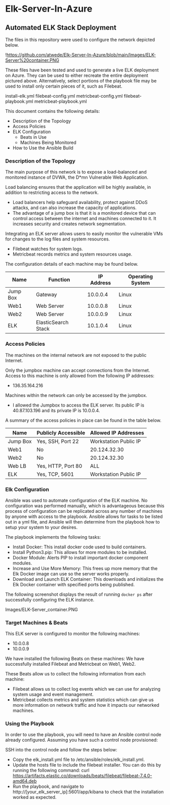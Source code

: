 # Elk-Server-In-Azure
## Automated ELK Stack Deployment

The files in this repository were used to configure the network depicted below.

!https://github.com/atwede/Elk-Server-In-Azure/blob/main/Images/ELK-Server%20container.PNG

These files have been tested and used to generate a live ELK deployment on Azure. They can be used to either recreate the entire deployment pictured above. Alternatively, select portions of the playbook file may be used to install only certain pieces of it, such as Filebeat.

install-elk.yml
filebeat-config.yml
metricbeat-config.yml
filebeat-playbook.yml
metricbeat-playbook.yml

This document contains the following details:
- Description of the Topology
- Access Policies
- ELK Configuration
  - Beats in Use
  - Machines Being Monitored
- How to Use the Ansible Build

### Description of the Topology

The main purpose of this network is to expose a load-balanced and monitored instance of DVWA, the D*mn Vulnerable Web Application.

Load balancing ensures that the application will be highly available, in addition to restricting access to the network.
- Load balancers help safeguard availability, protect against DDoS attacks, and can also increase the capacity of applications.
- The advantage of a jump box is that it is a monitored device that can control access between the internet and machines connected to it. It increases security and creates network segmentation.

Integrating an ELK server allows users to easily monitor the vulnerable VMs for changes to the log files and system resources.
- Filebeat watches for system logs.
- Metricbeat records metrics and system resources usage.

The configuration details of each machine may be found below.

| Name     | Function            | IP Address | Operating System |
|----------|---------------------|------------|------------------|
| Jump Box | Gateway             | 10.0.0.4   | Linux            |
| Web1     | Web Server          | 10.0.0.8   | Linux            |
| Web2     | Web Server          | 10.0.0.9   | Linux            |
| ELK      | ElasticSearch Stack | 10.1.0.4   | Linux            |

### Access Policies

The machines on the internal network are not exposed to the public Internet. 

Only the jumpbox machine can accept connections from the Internet. Access to this machine is only allowed from the following IP addresses:
- 136.35.164.216

Machines within the network can only be accessed by the jumpbox.
- I allowed the Jumpbox to access the ELK server. Its public IP is 40.87.103.196 and its private IP is 10.0.0.4.

A summary of the access policies in place can be found in the table below.

| Name     | Publicly Accessible | Allowed IP Addresses  |
|----------|---------------------|-----------------------|
| Jump Box | Yes, SSH, Port 22   | Workstation Public IP |
| Web1     | No                  | 20.124.32.30          |
| Web2     | No                  | 20.124.32.30          |
| Web LB   | Yes, HTTP, Port 80  | ALL                   |
| ELK      | Yes, TCP, 5601      | Workstation Public IP |

### Elk Configuration

Ansible was used to automate configuration of the ELK machine. No configuration was performed manually, which is advantageous because this process of configuration can be replicated across any number of machines by anyone with access to the playbook. Ansible
allows for tasks to be listed out in a yml file, and Ansible will then determine from the playbook how to setup your system to your desires.

The playbook implements the following tasks:
- Install Docker: This install docker code used to build containers.
- Install Python3.pip: This allows for more modules to be installed.
- Docker Module: Alerts PIP to install important docker component modules.
- Increase and Use More Memory: This frees up more memory that the Elk Docker image can use so the server works properly. 
- Download and Launch ELK Container: This downloads and initializes the Elk Docker container with specified ports being published.

The following screenshot displays the result of running `docker ps` after successfully configuring the ELK instance.

Images/ELK-Server_container.PNG

### Target Machines & Beats
This ELK server is configured to monitor the following machines:
- 10.0.0.8
- 10.0.0.9

We have installed the following Beats on these machines:
 We have successfully installed Filebeat and Metricbeat on Web1, Web2.

These Beats allow us to collect the following information from each machine:
- Filebeat allows us to collect log events which we can use for analyzing system usage and event management.
- Metricbeat collects metrics and system statistics which can give us more information on network traffic and how it impacts our networked machines.

### Using the Playbook
In order to use the playbook, you will need to have an Ansible control node already configured. Assuming you have such a control node provisioned: 

SSH into the control node and follow the steps below:
- Copy the elk_install.yml file to /etc/ansible/roles/elk_install.yml.
- Update the hosts file to include the filebeat installer. You can do this by running the following command:
  curl  https://artifacts.elastic.co/downloads/beats/filebeat/filebeat-7.4.0-amd64.deb
- Run the playbook, and navigate to http://[your_elk_server_ip]:5601/app/kibana to check that the installation worked as expected.
